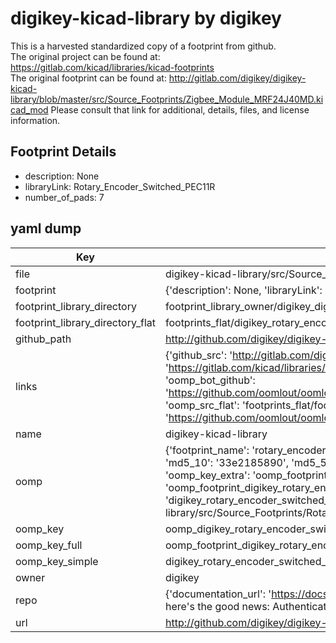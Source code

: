 # digikey-kicad-library by digikey  
This is a harvested standardized copy of a footprint from github.  
The original project can be found at:  
https://gitlab.com/kicad/libraries/kicad-footprints  
The original footprint can be found at:
http://gitlab.com/digikey/digikey-kicad-library/blob/master/src/Source_Footprints/Zigbee_Module_MRF24J40MD.kicad_mod
Please consult that link for additional, details, files, and license information.  
## Footprint Details
* description: None  
* libraryLink: Rotary_Encoder_Switched_PEC11R  
* number_of_pads: 7  
## yaml dump  
| Key | Value |  
| --- | --- |  
| file | digikey-kicad-library/src/Source_Footprints/Rotary_Encoder_Switched_PEC11R.kicad_mod |  
| footprint | {'description': None, 'libraryLink': 'Rotary_Encoder_Switched_PEC11R', 'number_of_pads': 7} |  
| footprint_library_directory | footprint_library_owner/digikey_digikey-kicad-library |  
| footprint_library_directory_flat | footprints_flat/digikey_rotary_encoder_switched_pec11r_rotary_encoder_switched_pec11r/working |  
| github_path | http://github.com/digikey/digikey-kicad-library/blob/master/src/Source_Footprints/Rotary_Encoder_Switched_PEC11R.kicad_mod |  
| links | {'github_src': 'http://gitlab.com/digikey/digikey-kicad-library/blob/master/src/Source_Footprints/Zigbee_Module_MRF24J40MD.kicad_mod', 'github_src_repo': 'https://gitlab.com/kicad/libraries/kicad-footprints', 'oomp_bot': 'footprints/digikey_rotary_encoder_switched_pec11r_rotary_encoder_switched_pec11r/working', 'oomp_bot_github': 'https://github.com/oomlout/oomlout_oomp_footprint_bot/tree/main/footprints/digikey_rotary_encoder_switched_pec11r_rotary_encoder_switched_pec11r/working', 'oomp_src_flat': 'footprints_flat/footprints_flat/digikey_rotary_encoder_switched_pec11r_rotary_encoder_switched_pec11r/working', 'oomp_src_flat_github': 'https://github.com/oomlout/oomlout_oomp_footprint_src/tree/main/footprints_flat/digikey_rotary_encoder_switched_pec11r_rotary_encoder_switched_pec11r/working'} |  
| name | digikey-kicad-library |  
| oomp | {'footprint_name': 'rotary_encoder_switched_pec11r', 'library_name': 'rotary_encoder_switched_pec11r_kicad_mod', 'md5': '33e218589038ca15ec2bffab07276146', 'md5_10': '33e2185890', 'md5_5': '33e21', 'md5_6': '33e218', 'oomp_key': 'oomp_digikey_rotary_encoder_switched_pec11r_rotary_encoder_switched_pec11r', 'oomp_key_extra': 'oomp_footprint_digikey_rotary_encoder_switched_pec11r_rotary_encoder_switched_pec11r', 'oomp_key_full': 'oomp_footprint_digikey_rotary_encoder_switched_pec11r_rotary_encoder_switched_pec11r_33e218', 'oomp_key_simple': 'digikey_rotary_encoder_switched_pec11r_rotary_encoder_switched_pec11r', 'original_filename': 'digikey-kicad-library/src/Source_Footprints/Rotary_Encoder_Switched_PEC11R.kicad_mod', 'owner_name': 'digikey'} |  
| oomp_key | oomp_digikey_rotary_encoder_switched_pec11r_rotary_encoder_switched_pec11r |  
| oomp_key_full | oomp_footprint_digikey_rotary_encoder_switched_pec11r_rotary_encoder_switched_pec11r |  
| oomp_key_simple | digikey_rotary_encoder_switched_pec11r_rotary_encoder_switched_pec11r |  
| owner | digikey |  
| repo | {'documentation_url': 'https://docs.github.com/rest/overview/resources-in-the-rest-api#rate-limiting', 'message': "API rate limit exceeded for 84.66.173.59. (But here's the good news: Authenticated requests get a higher rate limit. Check out the documentation for more details.)"} |  
| url | http://github.com/digikey/digikey-kicad-library |  

